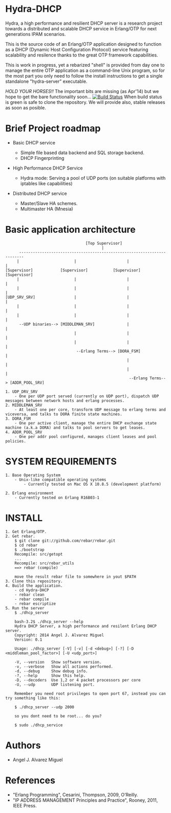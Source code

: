 Hydra-DHCP
==========

Hydra, a high performance and resilient DHCP server is a research project towards a distributed and scalable 
DHCP service in Erlang/OTP for next generations IPAM scenarios.

This is the source code of an Erlang/OTP application designed to function as a DHCP (Dynamic Host Configuration Protocol)
service featuring scalability and resilence thanks to the great OTP framework capabilities.

This is work in progress, yet a rebarized "shell" is provided from day one to manage the entire OTP application as a command-line
Unix program, so for the most part you only need to follow the install instructions to get a single standalone "hydra-server" executable.

*HOLD YOUR HORSES!!*  The important bits are missing (as Apr'14) but we hope to get the bare functionality soon...
[![Build Status](https://travis-ci.org/AngelitoJ/Hydra-DHCP.svg?branch=master)](https://travis-ci.org/AngelitoJ/Hydra-DHCP) When build status is green is safe to clone the repository. We will provide also, stable releases as soon as posible.

Brief Project roadmap
======================

- Basic DHCP service
	- Simple file based data backend and SQL storage backend.
	- DHCP Fingerprinting

- High Performance DHCP Service
	- Hydra mode: Serving a pool of UDP ports (on suitable platforms with iptables like capabilities)

- Distributed DHCP service
	- Master/Slave HA schemes.
	- Multimaster HA (Mnesia)


Basic application architecture
==============================
                                       [Top Supervisor]
                                              |
          ------------------------------------------------------------------------
         |                        |                      |                        |
    [Supervisor]            [Supervisor]           [Supervisor]             [Supervisor]
         |                        |                      |                        |
         |                        |                      |                        |
	[UDP_SRV_SRV]                 |                      |                        | 
	     |                        |                      |                        |
	     |                        |                      |                        |
	      --UDP binaries--> [MIDDLEMAN_SRV]              |                        |
	                              |                      |                        |
	                              |                      |                        |
	                               --Erlang Terms--> [DORA_FSM]                   |
	                                                     |                        |
	                                                     |                        |
	                                                      --Erlang Terms--> [ADDR_POOL_SRV]

	1. UDP_DRV_SRV
		- One per UDP port served (currently on UDP port), dispatch UDP messages between network hosts and erlang processes.
	2. MIDDLEMAN_SRV
		- At least one per core, transform UDP message to erlang terms and viceversa, and talks to DORA finite state machines.  
	3. DORA_FSM
		- One per active client, manage the entire DHCP exchange state machine (a.k.a DORA) and talks to pool servers to get leases.
	4. ADDR_POOL_SRV
		- One per addr pool configured, manages client leases and pool policies.

SYSTEM REQUIREMENTS
===================

	1. Base Operating System
		- Unix-like compatible operating systems
			- Currently tested on Mac OS X 10.8.5 (development platform)

	2. Erlang environment
		- Currently tested on Erlang R16B03-1


INSTALL
=======

	1. Get Erlang/OTP.
	2. Get rebar.
		$ git clone git://github.com/rebar/rebar.git
		$ cd rebar
		$ ./bootstrap
		Recompile: src/getopt
		...
		Recompile: src/rebar_utils
		==> rebar (compile)

		move the result rebar file to somewhere in yout $PATH
	3. Clone this repository.
	4. Build the application.
		- cd Hydra-DHCP
		- rebar clean
		- rebar compile
		- rebar escriptize
	5. Run the server
		$ ./dhcp_server

		bash-3.2$ ./dhcp_server --help
		Hydra DHCP Server, a high performance and resilent Erlang DHCP server.
		Copyright: 2014 Angel J. Alvarez Miguel
		Version: 0.1

		Usage: ./dhcp_server [-V] [-v] [-d <debug>] [-?] [-D <middleman_pool_factor>] [-U <udp_port>]

  		-V, --version	Show software version.
  		-v, --verbose	Show all actions performed.
  		-d, --debug		Show debug info.
  		-?, --help		Show this help.
  		-D, --decoders	Use 1,2 or 4 packet processors per core
  		-U, --udp		UDP listening port.

  		Remember you need root privileges to open port 67, instead you can try something like this:

  		$ ./dhcp_server --udp 2000

  		so you dont need to be root... do you? 

  		$ sudo ./dhcp_service




Authors
=======

- Angel J. Alvarez Miguel <angeljalvarezmiguel at gmail dot com>



References
==========

- "Erlang Programming", Cesarini, Thompson, 2009, O’Reilly. 
- "IP ADDRESS MANAGEMENT Principles and Practice", Rooney, 2011, IEEE Press.
